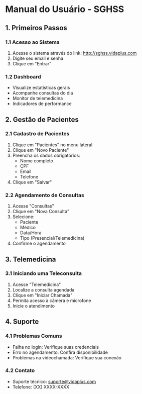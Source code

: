 # Manual do Usuário - SGHSS

## 1. Primeiros Passos

### 1.1 Acesso ao Sistema
1. Acesse o sistema através do link: http://sghss.vidaplus.com
2. Digite seu email e senha
3. Clique em "Entrar"

### 1.2 Dashboard
- Visualize estatísticas gerais
- Acompanhe consultas do dia
- Monitor de telemedicina
- Indicadores de performance

## 2. Gestão de Pacientes

### 2.1 Cadastro de Pacientes
1. Clique em "Pacientes" no menu lateral
2. Clique em "Novo Paciente"
3. Preencha os dados obrigatórios:
   - Nome completo
   - CPF
   - Email
   - Telefone
4. Clique em "Salvar"

### 2.2 Agendamento de Consultas
1. Acesse "Consultas"
2. Clique em "Nova Consulta"
3. Selecione:
   - Paciente
   - Médico
   - Data/Hora
   - Tipo (Presencial/Telemedicina)
4. Confirme o agendamento

## 3. Telemedicina

### 3.1 Iniciando uma Teleconsulta
1. Acesse "Telemedicina"
2. Localize a consulta agendada
3. Clique em "Iniciar Chamada"
4. Permita acesso à câmera e microfone
5. Inicie o atendimento

## 4. Suporte

### 4.1 Problemas Comuns
- Falha no login: Verifique suas credenciais
- Erro no agendamento: Confira disponibilidade
- Problemas na videochamada: Verifique sua conexão

### 4.2 Contato
- Suporte técnico: suporte@vidaplus.com
- Telefone: (XX) XXXX-XXXX
